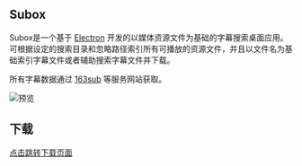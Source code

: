 ## Subox

Subox是一个基于 [Electron](http://electron.atom.io/) 开发的以媒体资源文件为基础的字幕搜索桌面应用。可根据设定的搜索目录和忽略路径索引所有可播放的资源文件，并且以文件名为基础索引字幕文件或者辅助搜索字幕文件并下载。

所有字幕数据通过 [163sub](http://www.163sub.com/) 等服务网站获取。


![预览](http://77g16l.com1.z0.glb.clouddn.com/QQ20170213-144842.png)

## 下载

[点击跳转下载页面](https://github.com/zqjimlove/subox/releases)